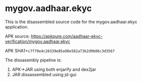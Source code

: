 # mygov.aadhaar.ekyc

This is the disassembled source code for the mygov.aadhaar.ekyc application.

APK source: https://apkpure.com/aadhaar-ekyc-verification/mygov.aadhaar.ekyc

APK SHA1=`c7f79e4c26339e85a90e582a73b2d9b06c3d3567`

The dissasembly pipeline is:

1. APK->JAR using both enjarify and dex2jar
2. JAR dissassembled using jd-gui
